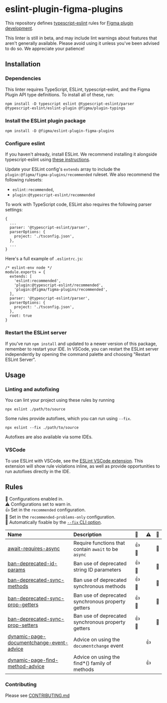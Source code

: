 # eslint-plugin-figma-plugins

This repository defines [typescript-eslint](https://typescript-eslint.io/) rules for [Figma plugin development](https://www.figma.com/plugin-docs/).

This linter is still in beta, and may include lint warnings about features that aren't generally available. Please avoid using it unless you've been advised to do so. We appreciate your patience!

## Installation

### Dependencies

This linter requires TypeScript, ESLint, typescript-eslint, and the Figma Plugin API type definitions. To install all of these, run:

```
npm install -D typescript eslint @typescript-eslint/parser @typescript-eslint/eslint-plugin @figma/plugin-typings
```

### Install the ESLint plugin package

```
npm install -D @figma/eslint-plugin-figma-plugins
```

### Configure eslint

If you haven't already, install ESLint. We recommend installing it alongside typescript-eslint using [these instructions](https://typescript-eslint.io/getting-started#step-1-installation).

Update your ESLint config's `extends` array to include the `plugin:@figma/figma-plugins/recommended` ruleset. We also recommend the following rulesets:

- `eslint:recommended`,
- `plugin:@typescript-eslint/recommended`

To work with TypeScript code, ESLint also requires the following parser settings:

```
{
  ...
  parser: '@typescript-eslint/parser',
  parserOptions: {
    project: './tsconfig.json',
  },
  ...
}
```

Here's a full example of `.eslintrc.js`:

```
/* eslint-env node */
module.exports = {
  extends: [
    'eslint:recommended',
    'plugin:@typescript-eslint/recommended',
    'plugin:@figma/figma-plugins/recommended',
  ],
  parser: '@typescript-eslint/parser',
  parserOptions: {
    project: './tsconfig.json',
  },
  root: true
}
```

### Restart the ESLint server

If you've run `npm install` and updated to a newer version of this package, remember to restart your IDE. In VSCode, you can restart the ESLint server independently by opening the command palette and choosing "Restart ESLint Server".

## Usage

### Linting and autofixing

You can lint your project using these rules by running

```
npx eslint ./path/to/source
```

Some rules provide autofixes, which you can run using `--fix`.

```
npx eslint --fix ./path/to/source
```

Autofixes are also available via some IDEs.

### VSCode

To use ESLint with VSCode, see the [ESLint VSCode extension](https://marketplace.visualstudio.com/items?itemName=dbaeumer.vscode-eslint). This extension will show rule violations inline, as well as provide opportunities to run autofixes directly in the IDE.

## Rules

<!-- begin auto-generated rules list -->

💼 Configurations enabled in.\
⚠️ Configurations set to warn in.\
👍 Set in the `recommended` configuration.\
🔦 Set in the `recommended-problems-only` configuration.\
🔧 Automatically fixable by the [`--fix` CLI option](https://eslint.org/docs/user-guide/command-line-interface#--fix).

| Name                                                                                               | Description                                          | 💼    | ⚠️ | 🔧 |
| :------------------------------------------------------------------------------------------------- | :--------------------------------------------------- | :---- | :- | :- |
| [await-requires-async](docs/rules/await-requires-async.md)                                         | Require functions that contain `await` to be `async` | 👍 🔦 |    | 🔧 |
| [ban-deprecated-id-params](docs/rules/ban-deprecated-id-params.md)                                 | Ban use of deprecated string ID parameters           | 👍 🔦 |    | 🔧 |
| [ban-deprecated-sync-methods](docs/rules/ban-deprecated-sync-methods.md)                           | Ban use of deprecated synchronous methods            | 👍 🔦 |    | 🔧 |
| [ban-deprecated-sync-prop-getters](docs/rules/ban-deprecated-sync-prop-getters.md)                 | Ban use of deprecated synchronous property getters   | 👍 🔦 |    | 🔧 |
| [ban-deprecated-sync-prop-setters](docs/rules/ban-deprecated-sync-prop-setters.md)                 | Ban use of deprecated synchronous property getters   | 👍 🔦 |    | 🔧 |
| [dynamic-page-documentchange-event-advice](docs/rules/dynamic-page-documentchange-event-advice.md) | Advice on using the `documentchange` event           |       | 👍 |    |
| [dynamic-page-find-method-advice](docs/rules/dynamic-page-find-method-advice.md)                   | Advice on using the find*() family of methods        |       | 👍 |    |

<!-- end auto-generated rules list -->

### Contributing

Please see [CONTRIBUTING.md](./CONTRIBUTING.md)